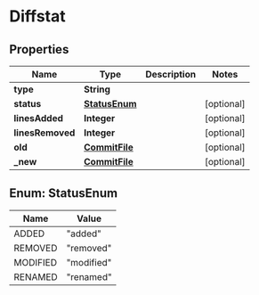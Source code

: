 # Diffstat

## Properties
Name | Type | Description | Notes
------------ | ------------- | ------------- | -------------
**type** | **String** |  | 
**status** | [**StatusEnum**](#StatusEnum) |  |  [optional]
**linesAdded** | **Integer** |  |  [optional]
**linesRemoved** | **Integer** |  |  [optional]
**old** | [**CommitFile**](CommitFile.md) |  |  [optional]
**_new** | [**CommitFile**](CommitFile.md) |  |  [optional]

<a name="StatusEnum"></a>
## Enum: StatusEnum
Name | Value
---- | -----
ADDED | &quot;added&quot;
REMOVED | &quot;removed&quot;
MODIFIED | &quot;modified&quot;
RENAMED | &quot;renamed&quot;
